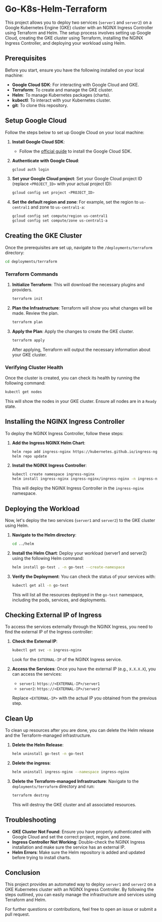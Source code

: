 # Go-K8s-Helm-Terraform

This project allows you to deploy two services (`server1` and `server2`) on a Google Kubernetes Engine (GKE) cluster with an NGINX Ingress Controller using Terraform and Helm. The setup process involves setting up Google Cloud, creating the GKE cluster using Terraform, installing the NGINX Ingress Controller, and deploying your workload using Helm.

## Prerequisites

Before you start, ensure you have the following installed on your local machine:

- **Google Cloud SDK**: For interacting with Google Cloud and GKE.
- **Terraform**: To create and manage the GKE cluster.
- **Helm**: To manage Kubernetes packages (charts).
- **kubectl**: To interact with your Kubernetes cluster.
- **git**: To clone this repository.

## Setup Google Cloud

Follow the steps below to set up Google Cloud on your local machine:

1. **Install Google Cloud SDK**:
   - Follow the [official guide](https://cloud.google.com/sdk/docs/install) to install the Google Cloud SDK.

2. **Authenticate with Google Cloud**:
   ```bash
   gcloud auth login
   ```

3. **Set your Google Cloud project**:
   Set your Google Cloud project ID (replace `<PROJECT_ID>` with your actual project ID):
   ```bash
   gcloud config set project <PROJECT_ID>
   ```

4. **Set the default region and zone**:
   For example, set the region to `us-central1` and zone to `us-central1-a`:
   ```bash
   gcloud config set compute/region us-central1
   gcloud config set compute/zone us-central1-a
   ```

## Creating the GKE Cluster

Once the prerequisites are set up, navigate to the `/deployments/terraform` directory:

```bash
cd deployments/terraform
```

### Terraform Commands

1. **Initialize Terraform**:
   This will download the necessary plugins and providers.
   ```bash
   terraform init
   ```

2. **Plan the Infrastructure**:
   Terraform will show you what changes will be made. Review the plan.
   ```bash
   terraform plan
   ```

3. **Apply the Plan**:
   Apply the changes to create the GKE cluster.
   ```bash
   terraform apply
   ```

   After applying, Terraform will output the necessary information about your GKE cluster.

### Verifying Cluster Health

Once the cluster is created, you can check its health by running the following command:

```bash
kubectl get nodes
```

This will show the nodes in your GKE cluster. Ensure all nodes are in a `Ready` state.

## Installing the NGINX Ingress Controller

To deploy the NGINX Ingress Controller, follow these steps:

1. **Add the Ingress NGINX Helm Chart**:
   ```bash
   helm repo add ingress-nginx https://kubernetes.github.io/ingress-nginx
   helm repo update
   ```

2. **Install the NGINX Ingress Controller**:
   ```bash
   kubectl create namespace ingress-nginx
   helm install ingress-nginx ingress-nginx/ingress-nginx -n ingress-nginx
   ```

   This will deploy the NGINX Ingress Controller in the `ingress-nginx` namespace.

## Deploying the Workload

Now, let's deploy the two services (`server1` and `server2`) to the GKE cluster using Helm.

1. **Navigate to the Helm directory**:
   ```bash
   cd ../helm
   ```

2. **Install the Helm Chart**:
   Deploy your workload (server1 and server2) using the following Helm command:
   ```bash
   helm install go-test . -n go-test --create-namespace
   ```

3. **Verify the Deployment**:
   You can check the status of your services with:
   ```bash
   kubectl get all -n go-test
   ```

   This will list all the resources deployed in the `go-test` namespace, including the pods, services, and deployments.

## Checking External IP of Ingress

To access the services externally through the NGINX Ingress, you need to find the external IP of the Ingress controller:

1. **Check the External IP**:
   ```bash
   kubectl get svc -n ingress-nginx
   ```

   Look for the `EXTERNAL-IP` of the NGINX Ingress service.

2. **Access the Services**:
   Once you have the external IP (e.g., `X.X.X.X`), you can access the services:

   - `server1`: `https://<EXTERNAL-IP>/server1`
   - `server2`: `https://<EXTERNAL-IP>/server2`

   Replace `<EXTERNAL-IP>` with the actual IP you obtained from the previous step.

## Clean Up

To clean up resources after you are done, you can delete the Helm release and the Terraform-managed infrastructure.

1. **Delete the Helm Release**:
   ```bash
   helm uninstall go-test -n go-test
   ```
   
2. **Delete the ingress**:
   ```bash
   helm uninstall ingress-nginx --namespace ingress-nginx
   ```

3. **Delete the Terraform-managed Infrastructure**:
   Navigate to the `deployments/terraform` directory and run:
   ```bash
   terraform destroy
   ```

   This will destroy the GKE cluster and all associated resources.

## Troubleshooting

- **GKE Cluster Not Found**: Ensure you have properly authenticated with Google Cloud and set the correct project, region, and zone.
- **Ingress Controller Not Working**: Double-check the NGINX Ingress installation and make sure the service has an external IP.
- **Helm Errors**: Make sure the Helm repository is added and updated before trying to install charts.

## Conclusion

This project provides an automated way to deploy `server1` and `server2` on a GKE Kubernetes cluster with an NGINX Ingress Controller. By following the steps outlined, you can easily manage the infrastructure and services using Terraform and Helm.

For further questions or contributions, feel free to open an issue or submit a pull request.
